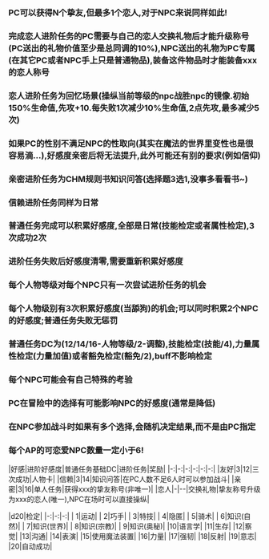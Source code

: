 ### PC可以获得N个挚友,但最多1个恋人,对于NPC来说同样如此! ###  
### 完成恋人进阶任务的PC需要与自己的恋人交换礼物后才能升级称号(PC送出的礼物价值至少是总同调的10%),NPC送出的礼物为PC专属(在其它PC或者NPC手上只是普通物品),装备这件物品时才能装备xxx的恋人称号 ###  
### 恋人进阶任务为回忆场景(操纵当前等级的npc战胜npc的镜像.初始150%生命值,先攻+10.每失败1次减少10%生命值,2点先攻,最多减少5次) ###   
### 如果PC的性别不满足NPC的性取向(其实在魔法的世界里变性也是很容易滴...),好感度亲密后将无法提升,此外可能还有别的要求(例如信仰) ###   
### 亲密进阶任务为CHM规则书知识问答(选择题3选1,没事多看看书~) ###     
### 信赖进阶任务同样为日常 ###     
### 普通任务完成可以积累好感度,全部是日常(技能检定或者属性检定),3次成功2次 ###      
### 进阶任务失败后好感度清零,需要重新积累好感度 ###  
### 每个人物等级对每个NPC只有一次尝试进阶任务的机会 ###  
### 每个人物级别有3次积累好感度(当舔狗)的机会;可以同时积累2个NPC的好感度;普通任务失败无惩罚 ###        
### 普通任务DC为(12/14/16-人物等级/2-调整),技能检定(技能/4),力量属性检定(力量加值)或者豁免检定(豁免/2),buff不影响检定 ###   
### 每个NPC可能会有自己特殊的考验 ###   
### PC在冒险中的选择有可能影响NPC的好感度(通常是降低) ###   
### 在NPC参加战斗时如果有多个选择,会随机决定结果,而不是由PC指定 ###   
### 每个AP的可恋爱NPC数量一定小于6! ###    

|好感|进阶好感度|普通任务基础DC|进阶任务|奖励|
|-:|-:|-:|-:|-:|-:|
|友好|3|12|三次成功|人物卡|
|信赖|3|14|知识问答|在PC人数不足6人时可以参加战斗|
|亲密|3|16|单人任务|获得xxx的挚友称号(非唯一)|
|恋人|-|--|交换礼物|挚友称号升级为xxx的恋人(唯一),NPC在场时可以直接操纵|

|d20|检定|
|-:|-:|-:|
| 1|运动|
| 2|巧手|
| 3|特技|
| 4|隐匿|
| 5|骑术|
| 6|知识(自然)|
| 7|知识(世界)|
| 8|知识(宗教)|
| 9|知识(奥秘)|
|10|语言学|
|11|生存|
|12|察觉|
|13|沟通|
|14|表演|
|15|使用魔法装置|
|16|力量|
|17|强韧|
|18|反射|
|19|意志|
|20|自动成功|
